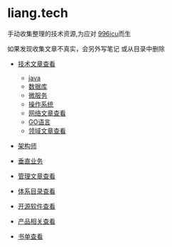 # liang.tech

手动收集整理的技术资源,为应对 [996icu](https://github.com/996icu/996.ICU)而生

如果发现收集文章不真实，会另外写笔记 或从目录中删除

- [技术文章查看](https://github.com/liangxiong/liang.tech/blob/master/p.md)
  - [java](https://github.com/liangxiong/liang.tech/blob/master/java/index.md)
  - [数据库](https://github.com/liangxiong/liang.tech/blob/master/db/index.md)
  - [微服务](https://github.com/liangxiong/liang.tech/blob/master/micro_service/index.md)
  - [操作系统](https://github.com/liangxiong/liang.tech/blob/master/os/index.md)
  - [网络文章查看](https://github.com/liangxiong/liang.tech/blob/master/net.md)
  - [GO语言](https://github.com/liangxiong/liang.tech/blob/master/go/go_index.md)
  - [领域文章查看](https://github.com/liangxiong/liang.tech/blob/master/ddd.md)


- [架构师](https://github.com/liangxiong/liang.tech/blob/master/architect/index.md)

- [垂直业务](https://github.com/liangxiong/liang.tech/blob/master/bu.md)

- [管理文章查看](https://github.com/liangxiong/liang.tech/blob/master/manage.md)

- [体系目录查看](https://github.com/liangxiong/liang.tech/blob/master/system.md)

- [开源软件查看](https://github.com/liangxiong/liang.tech/blob/master/app.md)

- [产品相关查看](https://github.com/liangxiong/liang.tech/blob/master/product.md)

- [书单查看](https://github.com/liangxiong/liang.tech/blob/master/book.md)

